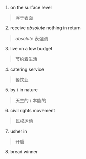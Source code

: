 1. on the surface level
> 浮于表面

2. receive *absolute* nothing in return
> *absolute* 表强调

3. live on a low budget
> 节约着生活

4. catering service
> 餐饮业

5. by / in nature
> 天生的 / 本能的

6. civil rights movement
> 民权运动

7. usher in
> 开启

8. bread winner
> 

